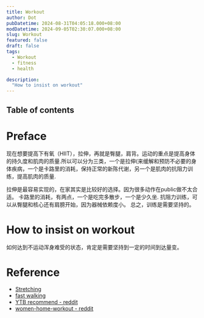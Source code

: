 ```yaml
---
title: Workout
author: Dot
pubDatetime: 2024-08-31T04:05:18.000+08:00
modDatetime: 2024-09-05T02:30:07.000+08:00
slug: Workout
featured: false
draft: false
tags:
  - Workout
  - fitness
  - health

description:
  "How to insist on workout"
---
```


## Table of contents

# Preface
现在想要提高下有氧（HIIT），拉伸，再就是臀腿，肩背。运动的重点是提高身体的持久度和肌肉的质量.所以可以分为三类，一个是拉伸(来缓解和预防不必要的身体疾病，一个是卡路里的消耗，保持正常的新陈代谢，另一个是肌肉的抗阻力训练，提高肌肉的质量.

拉伸是最容易实现的，在家其实是比较好的选择。因为很多动作在public做不太合适。
卡路里的消耗，有两点，一个是吃完多散步，一个是少久坐.
抗阻力训练，可以从臀腿和核心还有肩膀开始，因为器械依赖度小。
总之，训练是需要坚持的。

# How to insist on workout

如何达到不运动浑身难受的状态，肯定是需要坚持到一定的时间到达量变。

# Reference

- [Stretching](https://www.youtube.com/watch?v=JJAHGpe0AVU&t=420s)
- [fast walking](https://www.youtube.com/watch?v=enYITYwvPAQ&t=1536s)
- [YTB recommend - reddit](https://www.reddit.com/r/AskWomenOver30/comments/s0ug46/who_is_your_favourite_female_fitness_youtuber/)
- [women-home-workout - reddit](https://www.reddit.com/r/xxfitness/comments/rr3sjt/strengthbased_womens_workout_plan_guide_at_home/)
